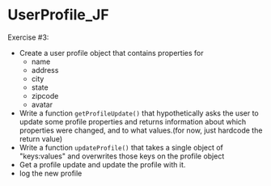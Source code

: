 # UserProfile_JF

Exercise #3:
- Create a user profile object that contains properties for
   - name
   - address
   - city
   - state
   - zipcode
   - avatar
- Write a function `getProfileUpdate()` that hypothetically asks the user to update some profile properties and returns information about which properties were changed, and to what values.(for now, just hardcode the return value)
- Write a function `updateProfile()` that takes a single object of "keys:values" and overwrites those keys on the profile object
- Get a profile update and update the profile with it.
- log the new profile
